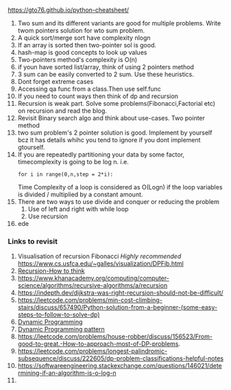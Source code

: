 
https://gto76.github.io/python-cheatsheet/

1. Two sum and its different variants are good for multiple problems. Write twom pointers solution for wto sum problem. 
2. A quick sort/merge sort have complexity nlogn
3. If an array is sorted then two-pointer sol is good.
4. hash-map is good concepts to look up values
5. Two-pointers method's complexity is O(n)
6. if youn have sorted list/array, think of using 2 pointers method
7. 3 sum can be easily converted to 2 sum. Use these heuristics.
8. Dont forget extreme cases
9. Accessing qa func from a class.Then use self.func
10. If you need to count ways then think of dp and recursion
11. Recursion is weak part. Solve some problems(Fibonacci,Factorial etc) on recursion and read the blog.
12. Revisit Binary search algo and think about use-cases. Two pointer method
13. two sum problem's 2 pointer solution is good. Implement by yourself bcz it has details whihc you tend to ignore if you dont implement gtourself.
14. If you are repeatedly partitioning your data by some factor, timecomplexity is going to be log n. i.e. 
    ```
    for i in range(0,n,step = 2*i):
    ```
    Time Complexity of a loop is considered as O(Logn) if the loop variables is divided / multiplied by a constant amount.
15. There are two ways to use divide and conquer or reducing the problem  
    1. Use of left and right with while loop 
    2. Use recursion   
16. ede 








### Links to revisit

1. Visualisation of recursion Fibonacci *Highly recommended* https://www.cs.usfca.edu/~galles/visualization/DPFib.html
2. [Recursion-How to think](https://medium.com/@daniel.oliver.king/getting-started-with-recursion-f89f57c5b60e)  
3. https://www.khanacademy.org/computing/computer-science/algorithms/recursive-algorithms/a/recursion
4. https://indepth.dev/dijkstra-was-right-recursion-should-not-be-difficult/
5. https://leetcode.com/problems/min-cost-climbing-stairs/discuss/657490/Python-solution-from-a-beginner-(some-easy-steps-to-follow-to-solve-dp)
6. [Dynamic Programming](https://leetcode.com/discuss/general-discussion/475924/my-experience-and-notes-for-learning-dp)
7. [Dynamic Programming pattern](https://leetcode.com/discuss/general-discussion/458695/dynamic-programming-patterns)
8. https://leetcode.com/problems/house-robber/discuss/156523/From-good-to-great.-How-to-approach-most-of-DP-problems.
9. https://leetcode.com/problems/longest-palindromic-subsequence/discuss/222605/dp-problem-classifications-helpful-notes
10. https://softwareengineering.stackexchange.com/questions/146021/determining-if-an-algorithm-is-o-log-n
11. 


